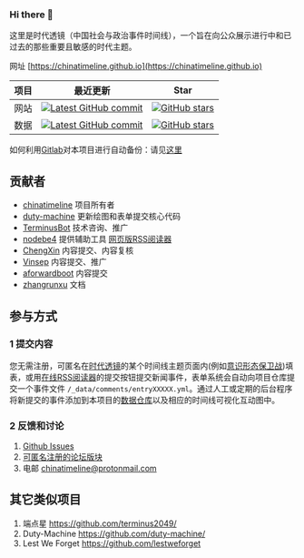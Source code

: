 ### Hi there 👋

<!--
**chinatimeline/chinatimeline** is a ✨ _special_ ✨ repository because its `README.md` (this file) appears on your GitHub profile.

Here are some ideas to get you started:

- 🔭 I’m currently working on ...
- 🌱 I’m currently learning ...
- 👯 I’m looking to collaborate on ...
- 🤔 I’m looking for help with ...
- 💬 Ask me about ...
- 📫 How to reach me: ...
- 😄 Pronouns: ...
- ⚡ Fun fact: ...
-->
这里是时代透镜（中国社会与政治事件时间线），一个旨在向公众展示进行中和已过去的那些重要且敏感的时代主题。

网址 [https://chinatimeline.github.io](https://chinatimeline.github.io)

项目 | 最近更新 | Star
--|--|--
网站 | [![Latest GitHub commit](https://img.shields.io/github/last-commit/chinatimeline/chinatimeline.github.io)](https://github.com/chinatimeline/chinatimeline.github.io) | [![GitHub stars](https://img.shields.io/github/stars/chinatimeline/chinatimeline.github.io)](https://github.com/chinatimeline/chinatimeline.github.io/stargazers)
数据 |[![Latest GitHub commit](https://img.shields.io/github/last-commit/chinatimeline/data)](https://github.com/chinatimeline/data) | [![GitHub stars](https://img.shields.io/github/stars/chinatimeline/data)](https://github.com/chinatimeline/data/stargazers)

如何利用[Gitlab](https://gitlab.com)对本项目进行自动备份：请见[这里](https://docs.gitlab.com/ee/user/project/repository/repository_mirroring.html)

## 贡献者
- [chinatimeline](https://github.com/chinatimeline) 项目所有者
- [duty-machine](https://github.com/duty-machine) 更新绘图和表单提交核心代码
- [TerminusBot](https://github.com/terminusbot) 技术咨询、推广
- [nodebe4](https://github.com/nodebe4) 提供辅助工具 [网页版RSS阅读器](https://github.com/nodebe4/news)
- [ChengXin](https://github.com/ChengXin) 内容提交、内容复核
- [Vinsep](https://www.reddit.com/u/Vinsep) 内容提交、推广
- [aforwardboot](https://www.reddit.com/user/aforwardboot/) 内容提交
- [zhangrunxu](https://github.com/zhangrunxu) 文档

## 参与方式

### 1 提交内容
您无需注册，可匿名在[时代透镜](https://chinatimeline.github.io)的某个时间线主题页面内(例如[意识形态保卫战](https://chinatimeline.github.io/ideology_tl1/))填表，或用[在线RSS阅读器](https://chinatimeline.github.io/news/)的提交按钮提交新闻事件，表单系统会自动向项目仓库提交一个事件文件 `/_data/comments/entryXXXXX.yml`。通过人工或定期的后台程序将新提交的事件添加到本项目的[数据仓库](https://github.com/chinatimeline/data/)以及相应的时间线可视化互动图中。

### 2 反馈和讨论
1. [Github Issues](https://github.com/chinatimeline/chinatimeline.github.io/issues)
2. [可匿名注册的论坛版块](https://be4.herokuapp.com/category/10/)
3. 电邮 <chinatimeline@protonmail.com>

## 其它类似项目
1. 端点星 https://github.com/terminus2049/
2. Duty-Machine https://github.com/duty-machine/
3. Lest We Forget https://github.com/lestweforget
